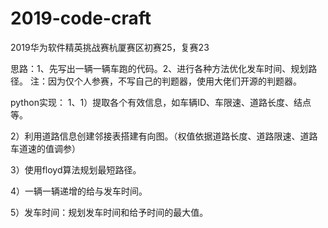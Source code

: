 # 2019-code-craft
2019华为软件精英挑战赛杭厦赛区初赛25，复赛23

思路：1、先写出一辆一辆车跑的代码。2、进行各种方法优化发车时间、规划路径。
注：因为仅个人参赛，不写自己的判题器，使用大佬们开源的判题器。

python实现：
1、1）提取各个有效信息，如车辆ID、车限速、道路长度、结点等。

   2）利用道路信息创建邻接表搭建有向图。（权值依据道路长度、道路限速、道路车道速的值调参）
   
   3）使用floyd算法规划最短路径。
   
   4）一辆一辆递增的给与发车时间。
   
   5）发车时间：规划发车时间和给予时间的最大值。
   
